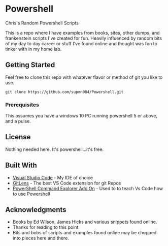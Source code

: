 # Powershell
Chris's Random Powershell Scripts

This is a repo where I have examples from books, sites, other dumps, and  frankenstein scripts I've created for fun. Heavily influenced by random bits of my day to day career or stuff I've found online and thought was fun to tinker with in my home lab. 

## Getting Started

Feel free to clone this repo with whatever flavor or method of git you like to use. 

```
git clone https://github.com/supmn084/Powershell.git
```

### Prerequisites

This assumes you have a windows 10 PC running powershell 5 or above, and a pulse. 

## License

Nothing needed here. It's powershell...it's free.

## Built With

* [Visual Studio Code](https://visualstudio.microsoft.com/) - My IDE of choice
* [GitLens](https://gitlens.amod.io/) - The best VS Code extension for git Repos
* [PowerShell Command Explorer Add On](https://code.visualstudio.com/docs/languages/powershell) - Used to to teach Vs Code how to use Powershell

## Acknowledgments

* Books by Ed Wilson, James Hicks and various snippets found online.
* Thanks for reading to this point
* Bits and bobs of scripts and examples found online may be chopped into pieces here and there. 
